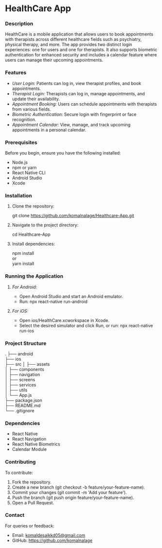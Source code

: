 # HealthCare App

### Description

HealthCare is a mobile application that allows users to book appointments with therapists across different healthcare fields such as psychiatry, physical therapy, and more. The app provides two distinct login experiences: one for users and one for therapists. It also supports biometric authentication for enhanced security and includes a calendar feature where users can manage their upcoming appointments.

### Features

- *User Login:* Patients can log in, view therapist profiles, and book appointments.
- *Therapist Login:* Therapists can log in, manage appointments, and update their availability.
- *Appointment Booking:* Users can schedule appointments with therapists from various fields.
- *Biometric Authentication:* Secure login with fingerprint or face recognition.
- *Appointment Calendar:* View, manage, and track upcoming appointments in a personal calendar.

### Prerequisites

Before you begin, ensure you have the following installed:

- Node.js 
- npm or yarn
- React Native CLI
- Android Studio
- Xcode

### Installation

1. Clone the repository:

   git clone https://github.com/komalnalage/Healthcare-App.git

2. Navigate to the project directory:

   cd Healthcare-App

3. Install dependencies:

   npm install  
   or  
   yarn install

### Running the Application

1. *For Android:*

   - Open Android Studio and start an Android emulator.
   - Run: npx react-native run-android

2. *For iOS:*

   - Open ios/HealthCare.xcworkspace in Xcode.
   - Select the desired simulator and click Run, or run: npx react-native run-ios

### Project Structure


.
├── android             
├── ios                
├── src
│   ├── assets         
│   ├── components     
│   ├── navigation     
│   ├── screens        
│   ├── services       
│   ├── utils          
│   └── App.js         
├── package.json        
├── README.md           
└── .gitignore          


### Dependencies

- React Native
- React Navigation
- React Native Biometrics
- Calendar Module

### Contributing

To contribute:

1. Fork the repository.
2. Create a new branch (git checkout -b feature/your-feature-name).
3. Commit your changes (git commit -m 'Add your feature').
4. Push the branch (git push origin feature/your-feature-name).
5. Open a Pull Request.

### Contact

For queries or feedback:

- Email: komaldesaikkd05@gmail.com
- GitHub: https://github.com/komalnalage

